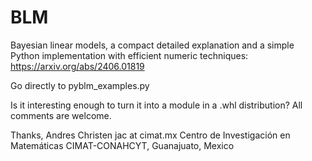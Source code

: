 # BLM
Bayesian linear models, a compact detailed explanation and a simple Python implementation with efficient numeric techniques:
https://arxiv.org/abs/2406.01819

Go directly to pyblm_examples.py

Is it interesting enough to turn it into a module in a .whl distribution? All comments are welcome.

Thanks,
Andres Christen
jac at cimat.mx
Centro de Investigación en Matemáticas
CIMAT-CONAHCYT, Guanajuato, Mexico
